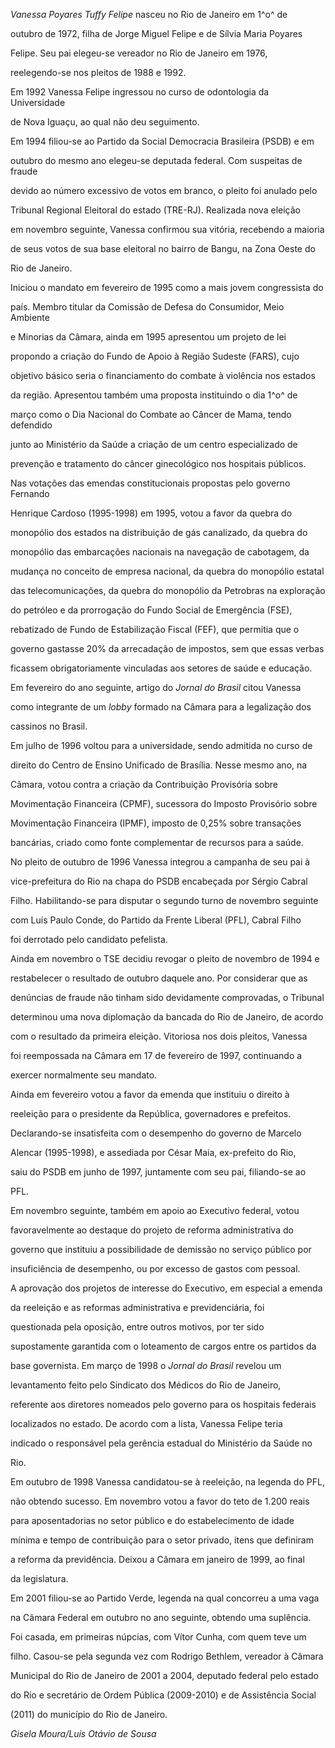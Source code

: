 

*Vanessa Poyares Tuffy Felipe* nasceu no Rio de Janeiro em 1^o^ de

outubro de 1972, filha de Jorge Miguel Felipe e de Sílvia Maria Poyares

Felipe. Seu pai elegeu-se vereador no Rio de Janeiro em 1976,

reelegendo-se nos pleitos de 1988 e 1992.



Em 1992 Vanessa Felipe ingressou no curso de odontologia da Universidade

de Nova Iguaçu, ao qual não deu seguimento.



Em 1994 filiou-se ao Partido da Social Democracia Brasileira (PSDB) e em

outubro do mesmo ano elegeu-se deputada federal. Com suspeitas de fraude

devido ao número excessivo de votos em branco, o pleito foi anulado pelo

Tribunal Regional Eleitoral do estado (TRE-RJ). Realizada nova eleição

em novembro seguinte, Vanessa confirmou sua vitória, recebendo a maioria

de seus votos de sua base eleitoral no bairro de Bangu, na Zona Oeste do

Rio de Janeiro.



Iniciou o mandato em fevereiro de 1995 como a mais jovem congressista do

país. Membro titular da Comissão de Defesa do Consumidor, Meio Ambiente

e Minorias da Câmara, ainda em 1995 apresentou um projeto de lei

propondo a criação do Fundo de Apoio à Região Sudeste (FARS), cujo

objetivo básico seria o financiamento do combate à violência nos estados

da região. Apresentou também uma proposta instituindo o dia 1^o^ de

março como o Dia Nacional do Combate ao Câncer de Mama, tendo defendido

junto ao Ministério da Saúde a criação de um centro especializado de

prevenção e tratamento do câncer ginecológico nos hospitais públicos.



Nas votações das emendas constitucionais propostas pelo governo Fernando

Henrique Cardoso (1995-1998) em 1995, votou a favor da quebra do

monopólio dos estados na distribuição de gás canalizado, da quebra do

monopólio das embarcações nacionais na navegação de cabotagem, da

mudança no conceito de empresa nacional, da quebra do monopólio estatal

das telecomunicações, da quebra do monopólio da Petrobras na exploração

do petróleo e da prorrogação do Fundo Social de Emergência (FSE),

rebatizado de Fundo de Estabilização Fiscal (FEF), que permitia que o

governo gastasse 20% da arrecadação de impostos, sem que essas verbas

ficassem obrigatoriamente vinculadas aos setores de saúde e educação.



Em fevereiro do ano seguinte, artigo do *Jornal do Brasil* citou Vanessa

como integrante de um *lobby* formado na Câmara para a legalização dos

cassinos no Brasil.



Em julho de 1996 voltou para a universidade, sendo admitida no curso de

direito do Centro de Ensino Unificado de Brasília. Nesse mesmo ano, na

Câmara, votou contra a criação da Contribuição Provisória sobre

Movimentação Financeira (CPMF), sucessora do Imposto Provisório sobre

Movimentação Financeira (IPMF), imposto de 0,25% sobre transações

bancárias, criado como fonte complementar de recursos para a saúde.



No pleito de outubro de 1996 Vanessa integrou a campanha de seu pai à

vice-prefeitura do Rio na chapa do PSDB encabeçada por Sérgio Cabral

Filho. Habilitando-se para disputar o segundo turno de novembro seguinte

com Luís Paulo Conde, do Partido da Frente Liberal (PFL), Cabral Filho

foi derrotado pelo candidato pefelista.



Ainda em novembro o TSE decidiu revogar o pleito de novembro de 1994 e

restabelecer o resultado de outubro daquele ano. Por considerar que as

denúncias de fraude não tinham sido devidamente comprovadas, o Tribunal

determinou uma nova diplomação da bancada do Rio de Janeiro, de acordo

com o resultado da primeira eleição. Vitoriosa nos dois pleitos, Vanessa

foi reempossada na Câmara em 17 de fevereiro de 1997, continuando a

exercer normalmente seu mandato.



Ainda em fevereiro votou a favor da emenda que instituiu o direito à

reeleição para o presidente da República, governadores e prefeitos.

Declarando-se insatisfeita com o desempenho do governo de Marcelo

Alencar (1995-1998), e assediada por César Maia, ex-prefeito do Rio,

saiu do PSDB em junho de 1997, juntamente com seu pai, filiando-se ao

PFL.



Em novembro seguinte, também em apoio ao Executivo federal, votou

favoravelmente ao destaque do projeto de reforma administrativa do

governo que instituiu a possibilidade de demissão no serviço público por

insuficiência de desempenho, ou por excesso de gastos com pessoal.



A aprovação dos projetos de interesse do Executivo, em especial a emenda

da reeleição e as reformas administrativa e previdenciária, foi

questionada pela oposição, entre outros motivos, por ter sido

supostamente garantida com o loteamento de cargos entre os partidos da

base governista. Em março de 1998 o *Jornal do Brasil* revelou um

levantamento feito pelo Sindicato dos Médicos do Rio de Janeiro,

referente aos diretores nomeados pelo governo para os hospitais federais

localizados no estado. De acordo com a lista, Vanessa Felipe teria

indicado o responsável pela gerência estadual do Ministério da Saúde no

Rio.



Em outubro de 1998 Vanessa candidatou-se à reeleição, na legenda do PFL,

não obtendo sucesso. Em novembro votou a favor do teto de 1.200 reais

para aposentadorias no setor público e do estabelecimento de idade

mínima e tempo de contribuição para o setor privado, itens que definiram

a reforma da previdência. Deixou a Câmara em janeiro de 1999, ao final

da legislatura.



Em 2001 filiou-se ao Partido Verde, legenda na qual concorreu a uma vaga

na Câmara Federal em outubro no ano seguinte, obtendo uma suplência.



Foi casada, em primeiras núpcias, com Vítor Cunha, com quem teve um

filho. Casou-se pela segunda vez com Rodrigo Bethlem, vereador à Câmara

Municipal do Rio de Janeiro de 2001 a 2004, deputado federal pelo estado

do Rio e secretário de Ordem Pública (2009-2010) e de Assistência Social

(2011) do município do Rio de Janeiro.



*Gisela Moura/Luís Otávio de Sousa*



